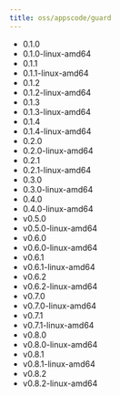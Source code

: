 ```yaml
---
title: oss/appscode/guard
---
```

- 0.1.0
- 0.1.0-linux-amd64
- 0.1.1
- 0.1.1-linux-amd64
- 0.1.2
- 0.1.2-linux-amd64
- 0.1.3
- 0.1.3-linux-amd64
- 0.1.4
- 0.1.4-linux-amd64
- 0.2.0
- 0.2.0-linux-amd64
- 0.2.1
- 0.2.1-linux-amd64
- 0.3.0
- 0.3.0-linux-amd64
- 0.4.0
- 0.4.0-linux-amd64
- v0.5.0
- v0.5.0-linux-amd64
- v0.6.0
- v0.6.0-linux-amd64
- v0.6.1
- v0.6.1-linux-amd64
- v0.6.2
- v0.6.2-linux-amd64
- v0.7.0
- v0.7.0-linux-amd64
- v0.7.1
- v0.7.1-linux-amd64
- v0.8.0
- v0.8.0-linux-amd64
- v0.8.1
- v0.8.1-linux-amd64
- v0.8.2
- v0.8.2-linux-amd64
